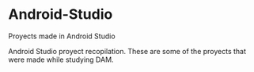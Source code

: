 # Android-Studio
Proyects made in Android Studio

Android Studio proyect recopilation. These are some of the proyects that were made while studying DAM.
